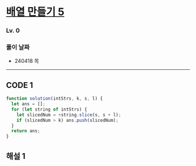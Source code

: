 # [배열 만들기 5](https://school.programmers.co.kr/learn/courses/30/lessons/181912)

### Lv. 0

### 풀이 날짜

- 240418 목

---

## CODE 1

```javascript
function solution(intStrs, k, s, l) {
  let ans = [];
  for (let string of intStrs) {
    let slicedNum = +string.slice(s, s + l);
    if (slicedNum > k) ans.push(slicedNum);
  }
  return ans;
}
```

## 해설 1
